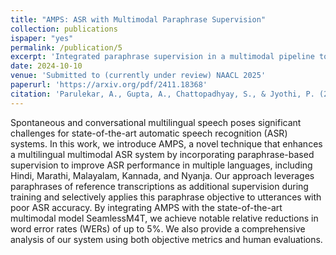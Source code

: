 ```yaml
---
title: "AMPS: ASR with Multimodal Paraphrase Supervision"
collection: publications
ispaper: "yes"
permalink: /publication/5
excerpt: 'Integrated paraphrase supervision in a multimodal pipeline to improve Automatic Speech Recognition for spontaneous and disfluent speech.'
date: 2024-10-10
venue: 'Submitted to (currently under review) NAACL 2025'
paperurl: 'https://arxiv.org/pdf/2411.18368'
citation: 'Parulekar, A., Gupta, A., Chattopadhyay, S., & Jyothi, P. (2024). AMPS: ASR with Multimodal Paraphrase Supervision. https://arxiv.org/abs/2411.18368 '
---
```


Spontaneous and conversational multilingual speech poses significant challenges for state-of-the-art automatic speech recognition (ASR) systems. In this work, we introduce AMPS, a novel technique that enhances a multilingual multimodal ASR system by incorporating paraphrase-based supervision to improve ASR performance in multiple languages, including Hindi, Marathi, Malayalam, Kannada, and Nyanja.
Our approach leverages paraphrases of reference transcriptions as additional supervision during training and selectively applies this paraphrase objective to utterances with poor ASR accuracy. By integrating AMPS with the state-of-the-art multimodal model SeamlessM4T, we achieve notable relative reductions in word error rates (WERs) of up to 5%. We also provide a comprehensive analysis of our system using both objective metrics and human evaluations.
